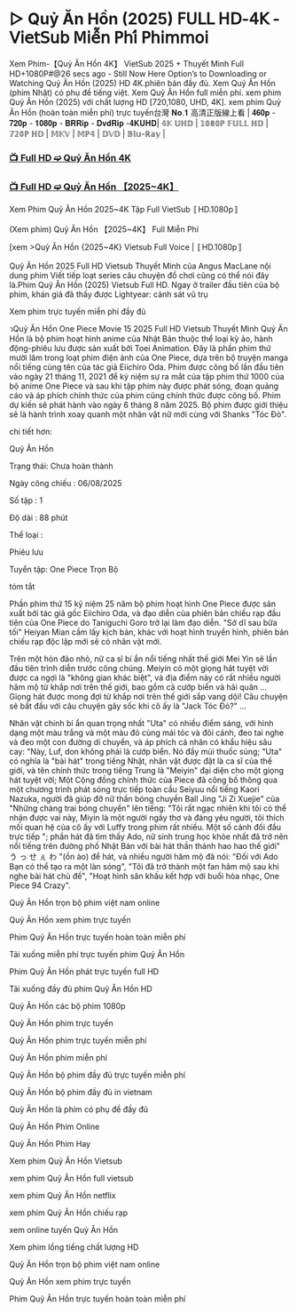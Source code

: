 # ▷ Quỷ Ăn Hồn (2025) 𝖥𝖴𝖫𝖫 𝖧𝖣-𝟦𝖪 - 𝖵𝗂𝖾𝗍𝖲𝗎𝖻 𝖬𝗂𝖾̂̃𝗇 𝖯𝗁𝗂́ 𝖯𝗁𝗂𝗆𝗆𝗈𝗂

Xem Phim-【Quỷ Ăn Hồn 4K】 VietSub 2025 + Thuyết Minh Full HD+1080P#@26 secs ago - Still Now Here Option’s to Downloading or Watching Quỷ Ăn Hồn (2025) HD 4K.phiên bản đầy đủ. Xem Quỷ Ăn Hồn (phim Nhật) có phụ đề tiếng việt. Xem Quỷ Ăn Hồn full miễn phí. xem phim Quỷ Ăn Hồn (2025) với chất lượng HD [720,1080, UHD, 4K]. xem phim Quỷ Ăn Hồn (hoàn toàn miễn phí) trực tuyến台灣 𝐍𝐨.𝟏 高清正版線上看 | 𝟒𝟔𝟎𝐩 - 𝟕𝟐𝟎𝐩 - 𝟏𝟎𝟖𝟎𝐩 - 𝐁𝐑𝐑𝐢𝐩 - 𝐃𝐯𝐝𝐑𝐢𝐩 -𝟒𝐊𝐔𝐇𝐃| 𝟜𝕂 𝕌ℍ𝔻 | 𝟙𝟘𝟠𝟘ℙ 𝔽𝕌𝕃𝕃 ℍ𝔻 | 𝟟𝟚𝟘ℙ ℍ𝔻 | 𝕄𝕂𝕍 | 𝕄ℙ𝟜 | 𝔻𝕍𝔻 | 𝔹𝕝𝕦-ℝ𝕒𝕪 |

### [📺 Full HD ➫️ Quỷ Ăn Hồn 4K](https://t.co/Csmx6OwK84)

### [📺 Full HD ➫️ Quỷ Ăn Hồn 【2025~4K】](https://t.co/Csmx6OwK84)

Xem Phim Quỷ Ăn Hồn 2025~4K Tập Full VietSub 〚HD.1080p〛

(Xem phim) Quỷ Ăn Hồn 【2025~4K】 Full Miễn Phí

[xem >Quỷ Ăn Hồn {2025~4K} Vietsub Full Voice | 〚HD.1080p〛

Quỷ Ăn Hồn 2025 Full HD Vietsub Thuyết Minh của Angus MacLane nội dung phim Viết tiếp loạt series câu chuyện đồ chơi cũng có thể nói đây là.Phim Quỷ Ăn Hồn (2025) Vietsub Full HD. Ngay ở trailer đầu tiên của bộ phim, khán giả đã thấy được Lightyear: cảnh sát vũ trụ

Xem phim trực tuyến miễn phí đầy đủ

วQuỷ Ăn Hồn One Piece Movie 15 2025 Full HD Vietsub Thuyết Minh Quỷ Ăn Hồn là bộ phim hoạt hình anime của Nhật Bản thuộc thể loại kỳ ảo, hành động-phiêu lưu được sản xuất bởi Toei Animation. Đây là phần phim thứ mười lăm trong loạt phim điện ảnh của One Piece, dựa trên bộ truyện manga nổi tiếng cùng tên của tác giả Eiichiro Oda. Phim được công bố lần đầu tiên vào ngày 21 tháng 11, 2021 để kỷ niệm sự ra mắt của tập phim thứ 1000 của bộ anime One Piece và sau khi tập phim này được phát sóng, đoạn quảng cáo và áp phích chính thức của phim cũng chính thức được công bố. Phim dự kiến sẽ phát hành vào ngày 6 tháng 8 năm 2025. Bộ phim được giới thiệu sẽ là hành trình xoay quanh một nhân vật nữ mới cùng với Shanks "Tóc Đỏ".

chi tiết hơn:

Quỷ Ăn Hồn

Trạng thái: Chưa hoàn thành

Ngày công chiếu : 06/08/2025

Số tập : 1

Độ dài : 88 phút

Thể loại :

Phiêu lưu

Tuyển tập: One Piece Trọn Bộ

tóm tắt

Phần phim thứ 15 kỷ niệm 25 năm bộ phim hoạt hình One Piece được sản xuất bởi tác giả gốc Eiichiro Oda, và đạo diễn của phiên bản chiếu rạp đầu tiên của One Piece do Taniguchi Goro trở lại làm đạo diễn. "Sở dĩ sau bữa tối" Heiyan Mian cầm lấy kịch bản, khác với hoạt hình truyền hình, phiên bản chiếu rạp độc lập mới sẽ có nhân vật mới.

Trên một hòn đảo nhỏ, nữ ca sĩ bí ẩn nổi tiếng nhất thế giới Mei Yin sẽ lần đầu tiên trình diễn trước công chúng. Meiyin có một giọng hát tuyệt vời được ca ngợi là "không gian khác biệt", và địa điểm này có rất nhiều người hâm mộ từ khắp nơi trên thế giới, bao gồm cả cướp biển và hải quân ... Giọng hát được mong đợi từ khắp nơi trên thế giới sắp vang dội! Câu chuyện sẽ bắt đầu với câu chuyện gây sốc khi cô ấy là "Jack Tóc Đỏ?" ...

Nhân vật chính bí ẩn quan trọng nhất "Uta" có nhiều điểm sáng, với hình dạng một màu trắng và một màu đỏ cùng mái tóc và đôi cánh, đeo tai nghe và đeo một con đường di chuyển, và áp phích cá nhân có khẩu hiệu sâu cay: "Này, Luf, don không phải là cướp biển. Nó đầy mùi thuốc súng; "Uta" có nghĩa là "bài hát" trong tiếng Nhật, nhân vật được đặt là ca sĩ của thế giới, và tên chính thức trong tiếng Trung là "Meiyin" đại diện cho một giọng hát tuyệt vời; Một Cộng đồng chính thức của Piece đã công bố thông qua một chương trình phát sóng trực tiếp toàn cầu Seiyuu nổi tiếng Kaori Nazuka, người đã giúp đỡ nữ thần bóng chuyền Ball Jing "Ji Zi Xuejie" của "Những chàng trai bóng chuyền" lên tiếng: "Tôi rất ngạc nhiên khi tôi có thể nhận được vai này, Miyin là một người ngây thơ và đáng yêu người, tôi thích mối quan hệ của cô ấy với Luffy trong phim rất nhiều. Một số cảnh đối đầu trực tiếp "; phần hát đã tìm thấy Ado, nữ sinh trung học khỏe nhất đã trở nên nổi tiếng trên đường phố Nhật Bản với bài hát thần thánh hao hao thế giới" う っ せ ぇ わ "(ồn ào) để hát, và nhiều người hâm mộ đã nói: "Đối với Ado Bạn có thể tạo ra một làn sóng", "Tôi đã trở thành một fan hâm mộ sau khi nghe bài hát chủ đề", "Hoạt hình sân khấu kết hợp với buổi hòa nhạc, One Piece 94 Crazy".

Quỷ Ăn Hồn trọn bộ phim việt nam online

Quỷ Ăn Hồn xem phim trực tuyến

Phim Quỷ Ăn Hồn trực tuyến hoàn toàn miễn phí

Tải xuống miễn phí trực tuyến phim Quỷ Ăn Hồn

Phim Quỷ Ăn Hồn phát trực tuyến full HD

Tải xuống đầy đủ phim Quỷ Ăn Hồn HD

Quỷ Ăn Hồn các bộ phim 1080p

Quỷ Ăn Hồn phim trực tuyến

Quỷ Ăn Hồn phim trực tuyến miễn phí

Quỷ Ăn Hồn phim miễn phí

Quỷ Ăn Hồn bộ phim đầy đủ trực tuyến miễn phí

Quỷ Ăn Hồn bộ phim đầy đủ in vietnam

Quỷ Ăn Hồn là phim có phụ đề đầy đủ

Quỷ Ăn Hồn Phim Online

Quỷ Ăn Hồn Phim Hay

Xem phim Quỷ Ăn Hồn Vietsub

xem phim Quỷ Ăn Hồn full vietsub

xem phim Quỷ Ăn Hồn netflix

xem phim Quỷ Ăn Hồn chiếu rạp

xem online tuyến Quỷ Ăn Hồn

Xem phim lồng tiếng chất lượng HD

Quỷ Ăn Hồn trọn bộ phim việt nam online

Quỷ Ăn Hồn xem phim trực tuyến

Phim Quỷ Ăn Hồn trực tuyến hoàn toàn miễn phí

